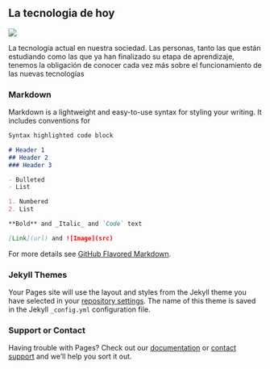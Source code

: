 ## La tecnologia de hoy

<img src="https://afisha.a42.ru/uploads/posters/b8/b87bce60-51a8-11e7-ad5a-438c382d8efd.jpg"/>

La tecnología actual en nuestra sociedad. Las personas, tanto las que están estudiando como las que ya han finalizado su etapa de aprendizaje, tenemos la obligación de conocer cada vez más sobre el funcionamiento de las nuevas tecnologías

### Markdown

Markdown is a lightweight and easy-to-use syntax for styling your writing. It includes conventions for

```markdown
Syntax highlighted code block

# Header 1
## Header 2
### Header 3

- Bulleted
- List

1. Numbered
2. List

**Bold** and _Italic_ and `Code` text

[Link](url) and ![Image](src)
```

For more details see [GitHub Flavored Markdown](https://guides.github.com/features/mastering-markdown/).

### Jekyll Themes

Your Pages site will use the layout and styles from the Jekyll theme you have selected in your [repository settings](https://github.com/Dahadesserts/TecnoDaniela/settings). The name of this theme is saved in the Jekyll `_config.yml` configuration file.

### Support or Contact

Having trouble with Pages? Check out our [documentation](https://help.github.com/categories/github-pages-basics/) or [contact support](https://github.com/contact) and we’ll help you sort it out.
